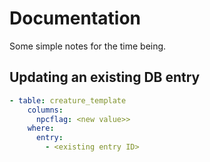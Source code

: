 # Documentation

Some simple notes for the time being.

## Updating an existing DB entry

```yaml
- table: creature_template
    columns:
      npcflag: <new value>>
    where:
      entry:
        - <existing entry ID>
```
